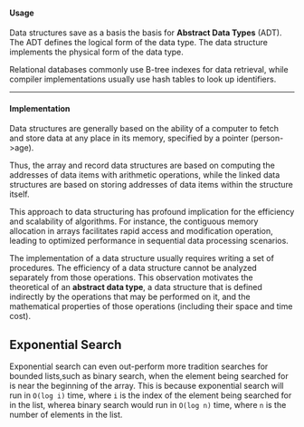 
#### Usage

Data structures save as a basis the basis for **Abstract Data Types** (ADT). The ADT defines the logical form of the data type. The data structure implements the physical form of the data type.

Relational databases commonly use B-tree indexes for data retrieval, while compiler implementations usually use hash tables to look up identifiers.

---------------------------------------------------------------
#### Implementation

Data structures are generally based on the ability of a computer to fetch and store data at any place in its memory, specified by a pointer (person->age).

Thus, the array and record data structures are based on computing the addresses of data items with arithmetic operations, while the linked data structures are based on storing addresses of data items within the structure itself.

This approach to data structuring has profound implication for the efficiency and scalability of algorithms. For instance, the contiguous memory allocation in arrays facilitates rapid access and modification operation, leading to optimized performance in sequential data processing scenarios.

The implementation of a data structure usually requires writing a set of procedures. The efficiency of a data structure cannot be analyzed separately from those operations. This observation motivates the theoretical of an **abstract data type**, a data structure that is defined indirectly by the operations that may be performed on it, and the mathematical properties of those operations (including their space and time cost).


## Exponential Search

Exponential search can even out-perform more tradition searches for bounded lists,such as binary search, when the element being searched for is near the beginning of the array. This is because exponential search will run in `O(log i)` time, where `i` is the index of the element being searched for in the list, wherea binary search would run in `O(log n)` time, where `n` is the number of elements in the list.
